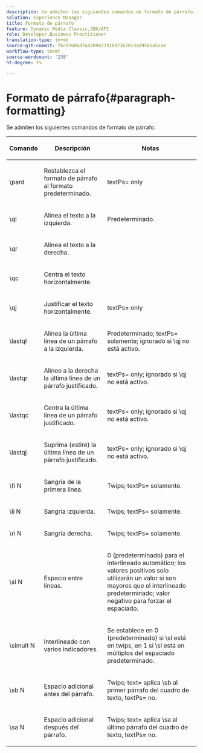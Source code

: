 ```yaml
---
description: Se admiten los siguientes comandos de formato de párrafo.
solution: Experience Manager
title: Formato de párrafo
feature: Dynamic Media Classic,SDK/API
role: Developer,Business Practitioner
translation-type: tm+mt
source-git-commit: f6c97606d7a4209427316d7367013ad9585a5cae
workflow-type: tm+mt
source-wordcount: '238'
ht-degree: 1%

---
```



# Formato de párrafo{#paragraph-formatting}

Se admiten los siguientes comandos de formato de párrafo.

<table id="table_5DD044E1C0614A29A2413557DF57197D"> 
 <thead> 
  <tr> 
   <th class="entry"> <p>Comando </p> </th> 
   <th class="entry"> <p>Descripción </p> </th> 
   <th class="entry"> <p>Notas </p> </th> 
  </tr> 
 </thead>
 <tbody> 
  <tr> 
   <td> <span class="codeph"> \pard  </span> </td> 
   <td> <p>Restablezca el formato de párrafo al formato predeterminado. </p> </td> 
   <td> <p> <span class="codeph"> textPs=  </span> only </p> </td> 
  </tr> 
  <tr> 
   <td> <span class="codeph"> \ql  </span> </td> 
   <td> <p>Alinea el texto a la izquierda. </p> </td> 
   <td> <p>Predeterminado. </p> </td> 
  </tr> 
  <tr> 
   <td> <span class="codeph"> \qr  </span> </td> 
   <td> <p>Alinea el texto a la derecha. </p> </td> 
   <td> <p> </p> </td> 
  </tr> 
  <tr> 
   <td> <span class="codeph"> \qc  </span> </td> 
   <td> <p>Centra el texto horizontalmente. </p> </td> 
   <td> <p> </p> </td> 
  </tr> 
  <tr> 
   <td> <span class="codeph"> \qj  </span> </td> 
   <td> <p>Justificar el texto horizontalmente. </p> </td> 
   <td> <p> <span class="codeph"> textPs=  </span> only </p> </td> 
  </tr> 
  <tr> 
   <td> <span class="codeph"> \lastql  </span> </td> 
   <td> <p>Alinea la última línea de un párrafo a la izquierda. </p> </td> 
   <td> <p>Predeterminado; <span class="codeph"> textPs= </span> solamente; ignorado si <span class="codeph"> \qj </span>no está activo. </p> </td> 
  </tr> 
  <tr> 
   <td> <span class="codeph"> \lastqr  </span> </td> 
   <td> <p>Alinee a la derecha la última línea de un párrafo justificado. </p> </td> 
   <td> <p> <span class="codeph"> textPs=  </span> only; ignorado si  <span class="codeph"> \qj no  </span> está activo. </p> </td> 
  </tr> 
  <tr> 
   <td> <span class="codeph"> \lastqc  </span> </td> 
   <td> <p>Centra la última línea de un párrafo justificado. </p> </td> 
   <td> <p> <span class="codeph"> textPs=  </span> only; ignorado si  <span class="codeph"> \qj no  </span>está activo. </p> </td> 
  </tr> 
  <tr> 
   <td> <span class="codeph"> \lastqj  </span> </td> 
   <td> <p>Suprima (estire) la última línea de un párrafo justificado. </p> </td> 
   <td> <p> <span class="codeph"> textPs=  </span> only; ignorado si  <span class="codeph"> \qj no  </span>está activo. </p> </td> 
  </tr> 
  <tr> 
   <td> <span class="codeph"> \fi  <span class="varname"> N  </span> </span> </td> 
   <td> <p>Sangría de la primera línea. </p> </td> 
   <td> <p>Twips; <span class="codeph"> textPs= </span> solamente. </p> </td> 
  </tr> 
  <tr> 
   <td> <span class="codeph"> \li  <span class="varname"> N  </span> </span> </td> 
   <td> <p>Sangría izquierda. </p> </td> 
   <td> <p>Twips; <span class="codeph"> textPs= </span> solamente. </p> </td> 
  </tr> 
  <tr> 
   <td> <span class="codeph"> \ri  <span class="varname"> N  </span> </span> </td> 
   <td> <p>Sangría derecha. </p> </td> 
   <td> <p>Twips; <span class="codeph"> textPs= </span> solamente. </p> </td> 
  </tr> 
  <tr> 
   <td> <span class="codeph"> \sl  <span class="varname"> N  </span> </span> </td> 
   <td> <p>Espacio entre líneas. </p> </td> 
   <td> <p>0 (predeterminado) para el interlineado automático; los valores positivos solo utilizarán un valor si son mayores que el interlineado predeterminado; valor negativo para forzar el espaciado. </p> </td> 
  </tr> 
  <tr> 
   <td> <span class="codeph"> \slmult  <span class="varname"> N  </span> </span> </td> 
   <td> <p>Interlineado con varios indicadores. </p> </td> 
   <td> <p>Se establece en 0 (predeterminado) si <span class="codeph"> \sl </span> está en twips, en 1 si <span class="codeph"> \sl </span> está en múltiplos del espaciado predeterminado. </p> </td> 
  </tr> 
  <tr> 
   <td> <span class="codeph"> \sb  <span class="varname"> N  </span> </span> </td> 
   <td> <p>Espacio adicional antes del párrafo. </p> </td> 
   <td> <p>Twips; <span class="codeph"> text= </span>aplica <span class="codeph"> \sb </span> al primer párrafo del cuadro de texto, <span class="codeph"> textPs= </span> no. </p> </td> 
  </tr> 
  <tr> 
   <td> <span class="codeph"> \sa  <span class="varname"> N  </span> </span> </td> 
   <td> <p>Espacio adicional después del párrafo. </p> </td> 
   <td> <p>Twips; <span class="codeph"> text= </span> aplica <span class="codeph"> \sa </span> al último párrafo del cuadro de texto, <span class="codeph"> textPs= </span> no. </p> </td> 
  </tr> 
 </tbody> 
</table>

